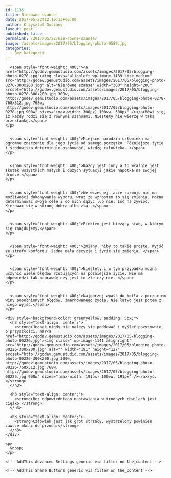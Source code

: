 ```yaml
---
id: 1135
title: Nierówne szanse
date: 2017-05-22T12:10:13+00:00
author: Krzysztof Owsiany
layout: post
published: false
permalink: /2017/05/22/nie-rowne-szanse/
image: /assets/images/2017/05/blogging-photo-9589.jpg
categories:
  - Bez kategorii
---
```

<div id="dslc-theme-content">
  <div id="dslc-theme-content-inner">

      <span style="font-weight: 400;"><a href="http://godev.gemustudio.com/assets/images/2017/05/blogging-photo-0278.jpg"><img class="alignleft wp-image-1139 size-medium" src="http://godev.gemustudio.com/assets/images/2017/05/blogging-photo-0278-300x200.jpg" alt="Nierówne szanse" width="300" height="200" srcset="http://godev.gemustudio.com/assets/images/2017/05/blogging-photo-0278-300x200.jpg 300w, http://godev.gemustudio.com/assets/images/2017/05/blogging-photo-0278-768x512.jpg 768w, http://godev.gemustudio.com/assets/images/2017/05/blogging-photo-0278.jpg 900w" sizes="(max-width: 300px) 100vw, 300px" /></a>Mówi się, iż każdy rodzi się z równymi szansami. Niestety nie wierzę w taką przesłankę.</span>
    </p>
    

      <span style="font-weight: 400;">Miejsce narodzin człowieka ma ogromne znaczenie dla jego życia od samego początku. Późniejsze życie i środowisko determinuje osobowość, wiedzę człowieka. </span>
    </p>
    

      <span style="font-weight: 400;">Każdy jest inny a to właśnie jest skutek wszystkich małych i dużych sytuacji jakie napotka na swojej drodze.</span>
    </p>
    

      <span style="font-weight: 400;">We wczesnej fazie rozwoju nie ma możliwości dokonywania wyboru, wraz ze wzrostem to się zmienia. Można determinować swoje cele i do nich dążyć lub nie. Iść na żywioł. Kierować się w stronę dobra albo zła. </span>
    </p>
    

      <span style="font-weight: 400;">Efektem jest bieżący stan, w którym się znajdujemy.</span>
    </p>
    

      <span style="font-weight: 400;">Zmiany, niby to takie proste. Wyjść ze strefy komfortu. Jedna mała decyzja i życie się zmienia. </span>
    </p>
    

      <span style="font-weight: 400;">Niestety i w tym przypadku można uczynić wiele błędów rzutujących na późniejsze życie. Nie ma odpowiedzi tak naprawdę czy jest to złe czy nie. </span>
    </p>
    

      <span style="font-weight: 400;">Najgorzej wpaść do kotła z poczuciem winy popełnionych błędów, zmarnowanego życia. Nie łatwo jest potem z niego wyjść.</span>
    </p>
    
    <div style="background-color: greenyellow; padding: 5px;">
      <h3 style="text-align: center;">
        <strong>Jednak nigdy nie należy się poddawać i myśleć pozytywnie, o przyszłości, mar<a href="http://godev.gemustudio.com/assets/images/2017/05/blogging-photo-00226.jpg"><img class=" wp-image-1141 alignright" src="http://godev.gemustudio.com/assets/images/2017/05/blogging-photo-00226-300x200.jpg" alt="" width="191" height="127" srcset="http://godev.gemustudio.com/assets/images/2017/05/blogging-photo-00226-300x200.jpg 300w, http://godev.gemustudio.com/assets/images/2017/05/blogging-photo-00226-768x512.jpg 768w, http://godev.gemustudio.com/assets/images/2017/05/blogging-photo-00226.jpg 900w" sizes="(max-width: 191px) 100vw, 191px" /></a>zyć. </strong>
      </h3>
      
      <h3 style="text-align: center;">
        <strong>Bez odpowiedniego nastawienia w trudnych chwilach jest ciężko!</strong>
      </h3>
      
      <h3 style="text-align: center;">
        <strong>Człowiek jest jak grot strzały, wystrzelony powinien zawsze mknąć do przodu.</strong>
      </h3>
    </div>
    
    <p>
      &nbsp;
    </p>
    
    <!-- AddThis Advanced Settings generic via filter on the_content -->
    
    <!-- AddThis Share Buttons generic via filter on the_content -->
  </div>
</div>